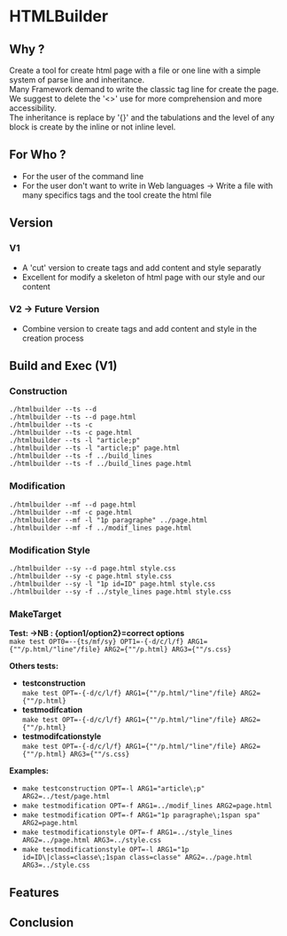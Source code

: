 # HTMLBuilder

## Why ? 
Create a tool for create html page with a file or one line 
with a simple system of parse line and inheritance.   
Many Framework demand to write the classic tag line for create 
the page.  
We suggest to delete the '<>' use for more comprehension and 
more accessibility.  
The inheritance is replace by '{}' and the tabulations and the level of 
any block is create by the inline or not inline level.

## For Who ? 
- For the user of the command line 
- For the user don't want to write in Web languages -> Write a file with many specifics tags and the tool create the html file

## Version 
### V1 
- A 'cut' version to create tags and add content and style separatly
- Excellent for modify a skeleton of html page with our style and our content
### V2 -> Future Version
- Combine version to create tags and add content and style in the creation 
  process


## Build and Exec (V1)
### Construction 
	./htmlbuilder --ts --d
	./htmlbuilder --ts --d page.html
	./htmlbuilder --ts -c
	./htmlbuilder --ts -c page.html
	./htmlbuilder --ts -l "article;p"
	./htmlbuilder --ts -l "article;p" page.html
	./htmlbuilder --ts -f ../build_lines 
	./htmlbuilder --ts -f ../build_lines page.html

### Modification 
	./htmlbuilder --mf --d page.html
	./htmlbuilder --mf -c page.html
	./htmlbuilder --mf -l "1p paragraphe" ../page.html
	./htmlbuilder --mf -f ../modif_lines page.html

### Modification Style 
	./htmlbuilder --sy --d page.html style.css
	./htmlbuilder --sy -c page.html style.css
	./htmlbuilder --sy -l "1p id=ID" page.html style.css
	./htmlbuilder --sy -f ../style_lines page.html style.css

### MakeTarget 
**Test: ->NB : {option1/option2}=correct options**   
    `make test OPT0=--{ts/mf/sy} OPT1=-{-d/c/l/f} ARG1={""/p.html/"line"/file} ARG2={""/p.html} ARG3={""/s.css}`

**Others tests:**
- **testconstruction**  
	`make test OPT=-{-d/c/l/f} ARG1={""/p.html/"line"/file} ARG2={""/p.html}`
- **testmodifcation**  
	`make test OPT=-{-d/c/l/f} ARG1={""/p.html/"line"/file} ARG2={""/p.html}`
- **testmodifcationstyle**   
	`make test OPT=-{-d/c/l/f} ARG1={""/p.html/"line"/file} ARG2={""/p.html} ARG3={""/s.css}`

**Examples:**
- `make testconstruction OPT=-l ARG1="article\;p" ARG2=../test/page.html`
- `make testmodification OPT=-f ARG1=../modif_lines ARG2=page.html`
- `make testmodification OPT=-f ARG1="1p paragraphe\;1span spa" ARG2=page.html`
- `make testmodificationstyle OPT=-f ARG1=../style_lines ARG2=../page.html ARG3=../style.css`
- `make testmodificationstyle OPT=-l ARG1="1p id=ID\|class=classe\;1span class=classe" ARG2=../page.html ARG3=../style.css` 


## Features 

## Conclusion 